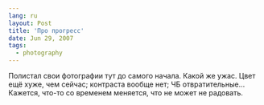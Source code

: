 ```yaml
---
lang: ru
layout: Post
title: 'Про прогресс'
date: Jun 29, 2007
tags:
  - photography
---
```


Полистал свои фотографии тут до самого начала. Какой же ужас. Цвет ещё хуже, чем сейчас; контраста вообще нет; ЧБ отвратительные… Кажется, что-то со временем меняется, что не может не радовать.
